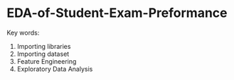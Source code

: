 # EDA-of-Student-Exam-Preformance


Key words:
1. Importing libraries
2. Importing dataset
3. Feature Engineering
4. Exploratory Data Analysis
